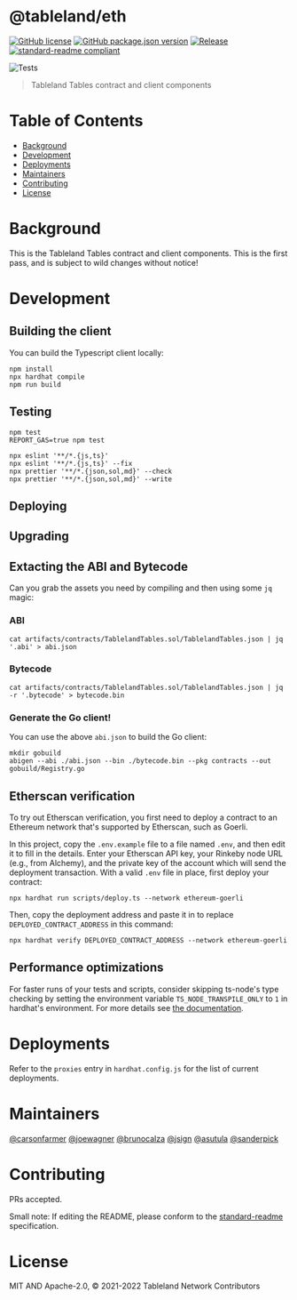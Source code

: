 # @tableland/eth

[![GitHub license](https://img.shields.io/github/license/tablelandnetwork/eth-tableland.svg)](./LICENSE)
[![GitHub package.json version](https://img.shields.io/github/package-json/v/tablelandnetwork/eth-tableland.svg)](./package.json)
[![Release](https://img.shields.io/github/release/tablelandnetwork/eth-tableland.svg)](https://github.com/tablelandnetwork/eth-tableland/releases/latest)
[![standard-readme compliant](https://img.shields.io/badge/standard--readme-OK-green.svg)](https://github.com/RichardLitt/standard-readme)

![Tests](https://github.com/tablelandnetwork/eth-tableland/workflows/Test/badge.svg)

> Tableland Tables contract and client components

# Table of Contents

- [Background](#background)
- [Development](#development)
- [Deployments](#deployments)
- [Maintainers](#maintainers)
- [Contributing](#contributing)
- [License](#license)

# Background

This is the Tableland Tables contract and client components. This is the first pass, and is subject to wild changes without notice!

# Development

## Building the client

You can build the Typescript client locally:

```shell
npm install
npx hardhat compile
npm run build
```

## Testing

```shell
npm test
REPORT_GAS=true npm test
```

```shell
npx eslint '**/*.{js,ts}'
npx eslint '**/*.{js,ts}' --fix
npx prettier '**/*.{json,sol,md}' --check
npx prettier '**/*.{json,sol,md}' --write
```

## Deploying

## Upgrading

## Extacting the ABI and Bytecode

Can you grab the assets you need by compiling and then using some `jq` magic:

### ABI

```shell
cat artifacts/contracts/TablelandTables.sol/TablelandTables.json | jq '.abi' > abi.json
```

### Bytecode

```shell
cat artifacts/contracts/TablelandTables.sol/TablelandTables.json | jq -r '.bytecode' > bytecode.bin
```

### Generate the Go client!

You can use the above `abi.json` to build the Go client:

```shell
mkdir gobuild
abigen --abi ./abi.json --bin ./bytecode.bin --pkg contracts --out gobuild/Registry.go
```

## Etherscan verification

To try out Etherscan verification, you first need to deploy a contract to an Ethereum network that's supported by Etherscan, such as Goerli.

In this project, copy the `.env.example` file to a file named `.env`, and then edit it to fill in the details. Enter your Etherscan API key, your Rinkeby node URL (e.g., from Alchemy), and the private key of the account which will send the deployment transaction. With a valid `.env` file in place, first deploy your contract:

```shell
npx hardhat run scripts/deploy.ts --network ethereum-goerli
```

Then, copy the deployment address and paste it in to replace `DEPLOYED_CONTRACT_ADDRESS` in this command:

```shell
npx hardhat verify DEPLOYED_CONTRACT_ADDRESS --network ethereum-goerli
```

## Performance optimizations

For faster runs of your tests and scripts, consider skipping ts-node's type checking by setting the environment variable `TS_NODE_TRANSPILE_ONLY` to `1` in hardhat's environment. For more details see [the documentation](https://hardhat.org/guides/typescript.html#performance-optimizations).

# Deployments

Refer to the `proxies` entry in `hardhat.config.js` for the list of current deployments.

# Maintainers

[@carsonfarmer](https://github.com/carsonfarmer)
[@joewagner](https://github.com/joewagner)
[@brunocalza](https://github.com/brunocalza)
[@jsign](https://github.com/jsign)
[@asutula](https://github.com/asutula)
[@sanderpick](https://github.com/sanderpick)

# Contributing

PRs accepted.

Small note: If editing the README, please conform to the
[standard-readme](https://github.com/RichardLitt/standard-readme) specification.

# License

MIT AND Apache-2.0, © 2021-2022 Tableland Network Contributors
